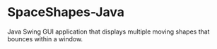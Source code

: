 # SpaceShapes-Java
Java Swing GUI application that displays multiple moving shapes that bounces within a window.

